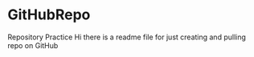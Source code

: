 # GitHubRepo
Repository Practice
Hi there is a readme file for just creating and pulling repo on GitHub
